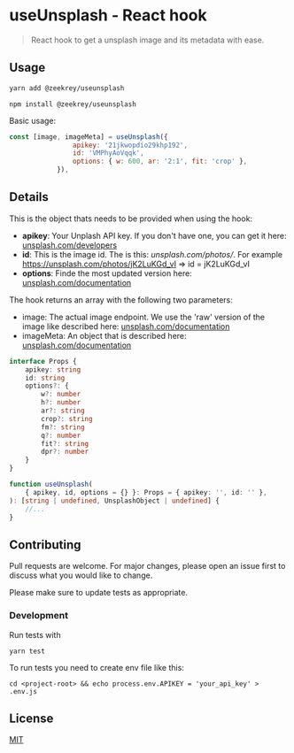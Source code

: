 # useUnsplash - React hook

> React hook to get a unsplash image and its metadata with ease.

## Usage

```bash
yarn add @zeekrey/useunsplash
```

```
npm install @zeekrey/useunsplash
```

Basic usage:

```javascript
const [image, imageMeta] = useUnsplash({
                apikey: '21jkwopdio29khp192',
                id: 'VMPhyAoVqqk',
                options: { w: 600, ar: '2:1', fit: 'crop' },
            }),
```

## Details

This is the object thats needs to be provided when using the hook:

-   **apikey**: Your Unplash API key. If you don't have one, you can get it here: [unsplash.com/developers](https://unsplash.com/developers)
-   **id**: This is the image id. The is this: _unsplash.com/photos/<id>_. For example https://unsplash.com/photos/jK2LuKGd_vI => id = jK2LuKGd_vI
-   **options**: Finde the most updated version here: [unsplash.com/documentation](https://unsplash.com/documentation#supported-parameters)

The hook returns an array with the following two parameters:

-   image: The actual image endpoint. We use the 'raw' version of the image like described here: [unsplash.com/documentation](https://unsplash.com/documentation#example-image-use)
-   imageMeta: An object that is described here: [unsplash.com/documentation](https://unsplash.com/documentation#response-9https://unsplash.com/documentation#response-9)

```typescript
interface Props {
    apikey: string
    id: string
    options?: {
        w?: number
        h?: number
        ar?: string
        crop?: string
        fm?: string
        q?: number
        fit?: string
        dpr?: number
    }
}

function useUnsplash(
    { apikey, id, options = {} }: Props = { apikey: '', id: '' },
): [string | undefined, UnsplashObject | undefined] {
    //...
}
```

## Contributing

Pull requests are welcome. For major changes, please open an issue first to discuss what you would like to change.

Please make sure to update tests as appropriate.

### Development

Run tests with

```
yarn test
```

To run tests you need to create env file like this:

```
cd <project-root> && echo process.env.APIKEY = 'your_api_key' > .env.js
```

## License

[MIT](https://choosealicense.com/licenses/mit/)
